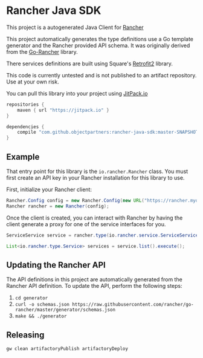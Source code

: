 # Rancher Java SDK

This project is a autogenerated Java Client for [Rancher](rancher.com)

This project automatically generates the type definitions use a Go template generator and the Rancher provided API schema.
It was originally derived from the [Go-Rancher](https://github.com/rancher/go-rancher) library.

There services definitions are built using Square's [Retrofit2](http://square.github.io/retrofit/) library.

This code is currently untested and is not published to an artifact repository.
Use at your own risk.

You can pull this library into your project using [JitPack.io](jitpack.io)

```gradle
repositories {
    maven { url "https://jitpack.io" }
}

dependencies {
    compile "com.github.objectpartners:rancher-java-sdk:master-SNAPSHOT"
}
```

## Example

That entry point for this library is the `io.rancher.Rancher` class.
You must first create an API key in your Rancher installation for this library to use.

First, initialize your Rancher client:

```java
Rancher.Config config = new Rancher.Config(new URL("https://rancher.mydomain.com"), "MyAPIAccessKey", "MyAPISecretKey");
Rancher rancher = new Rancher(config);
```

Once the client is created, you can interact with Rancher by having the client generate a proxy for one of the service
interfaces for you.

```java
ServiceService service = rancher.type(io.rancher.service.ServiceService.class);

List<io.rancher.type.Service> services = service.list().execute();
```

## Updating the Rancher API

The API definitions in this project are automatically generated from the Rancher API definition.
To update the API, perform the following steps:

1. `cd generator`
1. `curl -o schemas.json https://raw.githubusercontent.com/rancher/go-rancher/master/generator/schemas.json`
1. `make && ./generator`

## Releasing

`gw clean artifactoryPublish artifactoryDeploy`